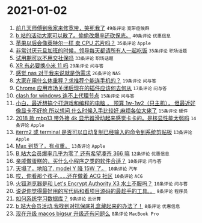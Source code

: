 # 2021-01-02

1. [前几天师傅到我家来修宽带，笑死我了](https://www.v2ex.com/t/741000) `49条评论` `宽带症候群`
1. [b 站的活动大家可以散了。偷偷改爆率还砍保底。](https://www.v2ex.com/t/741023) `40条评论` `优惠信息`
1. [苹果以后会像英特尔一样 卖 CPU 芯片吗？](https://www.v2ex.com/t/741002) `35条评论` `Apple`
1. [非常讨厌元旦加班的时候，领导每天都请所有人一起吃饭](https://www.v2ex.com/t/741033) `35条评论` `职场话题`
1. [试用期可以不用交社保吗](https://www.v2ex.com/t/740990) `33条评论` `职场话题`
1. [XR 有必要换小米 11 吗](https://www.v2ex.com/t/741008) `29条评论` `问与答`
1. [感觉 nas 对于我来说就是伪需求](https://www.v2ex.com/t/741009) `26条评论` `NAS`
1. [大家在用什么体重秤？求推荐个能连手机的？](https://www.v2ex.com/t/740993) `19条评论` `问与答`
1. [Chrome 应用市场关闭后现在的插件应该何去何从](https://www.v2ex.com/t/741025) `17条评论` `问与答`
1. [clash for windows 连不上代理节点](https://www.v2ex.com/t/741021) `15条评论` `问与答`
1. [小白，最近想搞个打游戏和编程的电脑 ， 预算 1w-1w2（只主机）， 但最近好像显卡不好抢 所以想问 什么时候入手比较好 麻烦各位大佬了](https://www.v2ex.com/t/740991) `15条评论` `硬件`
1. [2018 款 mbp13 带外接 4k 显示器滑动起来感觉卡卡的。是核显性能太弱吗](https://www.v2ex.com/t/741028) `14条评论` `Apple`
1. [iterm2 或 terminal 是否可以自动复制已经输入的命令到系统剪贴板](https://www.v2ex.com/t/741015) `13条评论` `Apple`
1. [Max 到货了，有点重。](https://www.v2ex.com/t/740998) `13条评论` `Apple`
1. [B 站大会员爆率几乎为零了 还有希望凑齐 366 嘛](https://www.v2ex.com/t/741044) `12条评论` `优惠信息`
1. [亲戚做蛋糕的，买什么小程序之类的软件合适？](https://www.v2ex.com/t/741052) `10条评论` `问与答`
1. [天塌了，地陷了. model Y 降 15W 了。](https://www.v2ex.com/t/741032) `10条评论` `汽车`
1. [哎，你看那个孩子……还在做着 ACG 社区](https://www.v2ex.com/t/741003) `10条评论` `ACG`
1. [火狐浏览器是和 Let's Encrypt Authority X3 水土不服吗？](https://www.v2ex.com/t/740999) `10条评论` `问与答`
1. [说说你觉得最好用的写代码和看项目源码的最趁手的工具。。](https://www.v2ex.com/t/741053) `9条评论` `程序员`
1. [如何系统学习数据库？](https://www.v2ex.com/t/741026) `9条评论` `云计算`
1. [b 站大会员活动,我找到对抗保底礼盒藏起来的办法了！](https://www.v2ex.com/t/741069) `8条评论` `优惠信息`
1. [现在升级 macos bigsur 升级还有问题么](https://www.v2ex.com/t/741055) `8条评论` `MacBook Pro`
